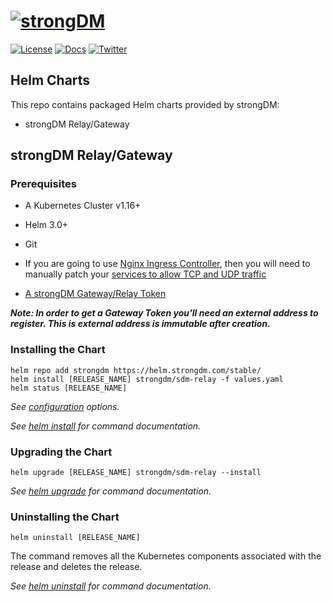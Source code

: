 ﻿# [![strongDM](https://assets-global.website-files.com/5ecfe3add0194393eabdf182/5ecfebb04752d36bdbe9bdbf_dark.svg)](https://strongdm.com/)

[![License](https://img.shields.io/badge/License-Apache_2.0-blue.svg)](https://opensource.org/licenses/Apache-2.0)
[![Docs](https://img.shields.io/badge/docs-current-brightgreen.svg)](https://strongdm.com/docs)
[![Twitter](https://img.shields.io/twitter/follow/strongdm.svg?style=social)](https://twitter.com/intent/follow?screen_name=strongdm)

## Helm Charts

This repo contains packaged Helm charts provided by strongDM:

* strongDM Relay/Gateway

## strongDM Relay/Gateway

### Prerequisites

* A Kubernetes Cluster v1.16+

* Helm 3.0+

* Git

* If you are going to use [Nginx Ingress Controller](https://kubernetes.github.io/ingress-nginx/), then you will need to manually patch your [services to allow TCP and UDP traffic](https://kubernetes.github.io/ingress-nginx/user-guide/exposing-tcp-udp-services/)

* [A strongDM Gateway/Relay Token](https://www.strongdm.com/docs/admin-ui-guide/network/gateways)

_**Note: In order to get a Gateway Token you'll need an external address to register. This is external address is immutable after creation.**_

### Installing the Chart

```shell
helm repo add strongdm https://helm.strongdm.com/stable/
helm install [RELEASE_NAME] strongdm/sdm-relay -f values.yaml
helm status [RELEASE_NAME]
```

_See [configuration](deployments/sdm-relay/README.md#configuration) options._

_See [helm install](https://helm.sh/docs/helm/helm_install/) for command documentation._

### Upgrading the Chart

```shell
helm upgrade [RELEASE_NAME] strongdm/sdm-relay --install
```

_See [helm upgrade](https://helm.sh/docs/helm/helm_upgrade/) for command documentation._

### Uninstalling the Chart

```shell
helm uninstall [RELEASE_NAME]
```

The command removes all the Kubernetes components associated with the release and deletes the release.

_See [helm uninstall](https://helm.sh/docs/helm/helm_uninstall/) for command documentation._
